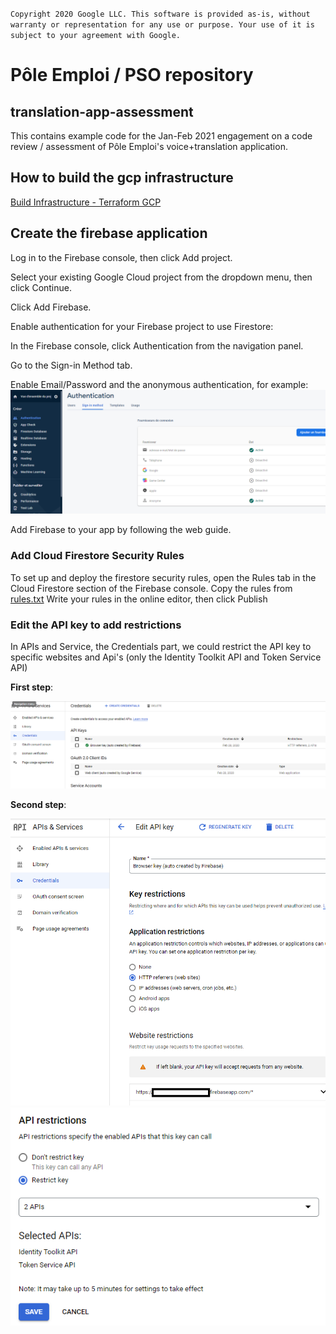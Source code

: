 `
 Copyright 2020 Google LLC. This software is provided as-is, without warranty
 or representation for any use or purpose. Your use of it is subject to your
 agreement with Google.
`

# Pôle Emploi / PSO repository
## translation-app-assessment
This contains example code for the Jan-Feb 2021 engagement on a code review / assessment of Pôle Emploi's voice+translation application.
## How to build the gcp infrastructure 
[Build Infrastructure - Terraform GCP](translation-app-assessment/terraform/README.md)
## Create the firebase application

Log in to the Firebase console, then click Add project.

Select your existing Google Cloud project from the dropdown menu, then click Continue.

Click Add Firebase.

Enable authentication for your Firebase project to use Firestore:

In the Firebase console, click Authentication from the navigation panel.

Go to the Sign-in Method tab.

Enable Email/Password and the anonymous authentication, for example: ![img.png](./images/img4.png)

Add Firebase to your app by following the web guide.

### Add Cloud Firestore Security Rules

To set up and deploy the firestore security rules, open the Rules tab in the Cloud Firestore section of the Firebase console.
Copy the rules from [rules.txt](./firestore_rules/rules.txt) Write your rules in the online editor, then click Publish

### Edit the API key to add restrictions

In APIs and Service, the Credentials part, we could restrict the API key to specific websites and Api's (only the Identity Toolkit API and
Token Service API)

**First step**:

![img.png](images/img.png)

**Second step**:

![img.png](images/img2.png)
![img.png](images/img3.png)

